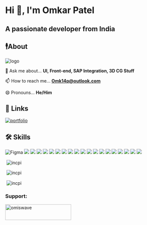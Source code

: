 <!--
**incpi/incpi** is a ✨ _special_ ✨ repository because its `README.md` (this file) appears on your GitHub profile.

Here are some ideas to get you started:

- 🔭 I’m currently working on ...
- 🌱 I’m currently learning ...
- 👯 I’m looking to collaborate on ...
- 🤔 I’m looking for help with ...
- 💬 Ask me about ...
- 📫 How to reach me: ...
- 😄 Pronouns: ...
- ⚡ Fun fact: ...
-->
# Hi 👋, I'm Omkar Patel
## A passionate developer from India

## 🕴️About
![logo](https://komarev.com/ghpvc/?username=incpi&label=Profile%20views&color=00bfff&style=flat)

💬 Ask me about... **UI, Front-end, SAP Integration, 3D CG Stuff**

📫 How to reach me... **Omk14p@outlook.com**

😄 Pronouns... **He/Him**

## 🔗 Links
[![portfolio](https://img.shields.io/badge/my_portfolio-000?style=for-the-badge&logo=ko-fi&logoColor=white)](https://incpi.github.io/)

## 🛠 Skills

![Figma](https://www.vectorlogo.zone/logos/figma/figma-icon.svg)  ![](https://www.vectorlogo.zone/logos/sketchapp/sketchapp-icon.svg)  ![](https://www.vectorlogo.zone/logos/python/python-icon.svg)  ![](https://www.vectorlogo.zone/logos/ractjs/reactjs-icon.svg)  ![](https://www.vectorlogo.zone/logos/getbootstrap/getbootstrap-icon.svg)  ![](https://www.vectorlogo.zone/logos/nodejs/nodejs-icon.svg)  ![](https://www.vectorlogo.zone/logos/sqlite/sqlite-icon.svg)  ![](https//www.vectorlogo.zone/logos/mysql/mysql-icon.svg)  ![](https://www.vectorlogo.zone/logos/mongodb/mongodb-icon.svg)  ![](https://www.vectorlogo.zone/logos/npmjs/npmjs-icon.svg)  ![](https://www.vectorlogo.zone/logos/veeva/veeva-icon.sg)  ![](https://www.vectorlogo.zone/logos/javascript/javascript-icon.svg)  ![](https://www.vectorlogo.zone/logos/getpostman/getpostman-icon.svg)  ![](https://www.vectorlogo.zone/logos/adobe_illustrator/adobe_illustrator-icon.svg)  ![](ttps://www.vectorlogo.zone/logos/java/java-icon.svg)  ![](https://www.vectorlogo.zone/logos/groovy-lang/groovy-lang-icon.svg)  ![](https://www.vectorlogo.zone/logos/w3_html5/w3_html5-icon.svg)  ![](https://www.vectorlogo.zone/logos/w3_css/w3_css-official.svg) ![](https://www.vectorlogo.zone/logos/java/java-icon.svg)  ![](https://download.blender.org/branding/community/blender_community_badge_black.svg)

<p>&nbsp;<img align="center" src="https://github-readme-stats.vercel.app/api/top-langs?username=incpi&show_icons=true&theme=transparent&hide_border=true&locale=en&langs_count=5" alt="incpi" /></p>

<p>&nbsp;<img align="center" src="https://github-readme-stats.vercel.app/api?username=incpi&show_icons=true&theme=transparent&hide_border=true&locale=en" alt="incpi" /></p>


<p>&nbsp;<img align="center" src="https://github-readme-streak-stats.herokuapp.com/?user=incpi&theme=transparent&hide_border=true" alt="incpi" /></p>

<h3 align="left">Support:</h3>
<a href="https://ko-fi.com/omiswave"><img align="left" src="https://cdn.ko-fi.com/cdn/kofi3.png?v=3" height="50" width="210" alt="omiswave"/></a>

